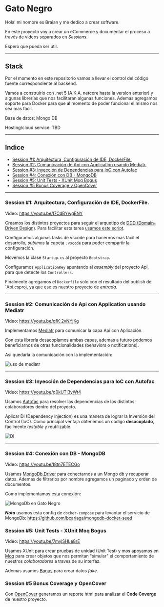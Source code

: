 # Gato Negro

Hola! mi nombre es Braian y me dedico a crear software.

En este proyecto voy a crear un eCommerce y documentar el proceso a través de videos separados en _Sessions_.

Espero que pueda ser util.

---

## Stack

Por el momento en este repositorio vamos a llevar el control del código fuente correspondiente al backend.

Vamos a construirlo con .net 5 (A.K.A. netcore hasta la version anterior) y algunas librerías que nos facilitaran algunas funciones. Ademas agregamos soporte para Docker para que al momento de poder funcional el mismo nos sea mas fácil.

Base de datos: Mongo DB

Hosting/cloud service: TBD

---

## Indice

- [Session #1: Arquitectura, Configuración de IDE, DockerFile.](#session-1-arquitectura-configuración-de-ide-dockerfile)
- [Session #2: Comunicación de Api con Application usando Mediatr.](#session-2-comunicación-de-api-con-application-usando-mediatr)
- [Session #3: Inyección de Dependencias para IoC con Autofac](#session-3-inyección-de-dependencias-para-ioc-con-autofac)
- [Session #4: Conexión con DB - MongoDB](#conexión-con-db-mongodb)
- [Session #5: Unit Tests - XUnit Moq Bogus](#session-#5-unit-tests-xunit-moq-bogus)
- [Session #5 Bonus Coverage y OpenCover](#session-#5-bonus-coverage-y-opencover)

---

### Session #1: Arquitectura, Configuración de IDE, DockerFile.

Video: https://youtu.be/I7CdBYwgENY

Creamos los distintos proyectos para seguir el arquetipo de [DDD (Domain-Driven Design)](https://es.wikipedia.org/wiki/Dise%C3%B1o_guiado_por_el_dominio). Para facilitar esta tarea [usamos este script](https://gist.github.com/bcariaga/60e2f368ebba86713c99e98d6263103c).

Configuramos algunas tasks de vscode para hacernos mas fácil el desarrollo, _subimos_ la capeta `.vscode` para poder compartir la configuración.

Movemos la clase `Startup.cs` al proyecto `Bootstrap`.

Configuramos `ApplicationKey` apuntando al _assembly_ del proyecto Api, para que detecte los `Controllers`.

Finalmente agregamos el `Dockerfile` solo con el resultado del publish de `Api.csproj, ya que ese es nuestro proyecto de _entrada_.

---

### Session #2: Comunicación de Api con Application usando Mediatr

Video: https://youtu.be/ofK-2vNYjKg

Implementamos [Mediatr](https://github.com/jbogard/MediatR) para comunicar la capa Api con Aplicación.

Con esta librería desacoplamos ambas capas, ademas a futuro podemos beneficiarnos de otras funcionalidades (behaviors o notifications).

Asi quedaría la comunicación con la implementación:

![uso de mediatr](https://github.com/bcariaga/gato-negro/blob/serie/SE01E02/docs/Mediatr/mediatr.png?raw=true)

---

### Session #3: Inyección de Dependencias para IoC con Autofac

Video: https://youtu.be/q0kUTI3yWt4

Usamos [Autofac](https://autofac.org/) para resolver las dependencias de los distintos colaboradores dentro del proyecto.

Aplicar DI (Dependency injection) es una manera de lograr la Inversión del Control (IoC).
Como principal ventaja obtenemos un código **desacoplado**, fácilmente _testable_ y reutilizable.

![DI](https://github.com/bcariaga/gato-negro/blob/serie/SE01E03/docs/IoC/IoC.png?raw=true)

---

### Session #4: Conexión con DB - MongoDB

Video: https://youtu.be/I8tn7ETECGo

Usamos [MongoDb.Driver](https://www.nuget.org/packages/mongodb.driver) para conectarnos a un Mongo db y recuperar datos. Ademas de filtrarlos por nombre agregamos un paginado y orden de documentos.

Como implementamos esta conexión:

![MongoDb en Gato Negro](https://github.com/bcariaga/gato-negro/blob/serie/SE01E04/docs/Services-Repositories/Infrastructure.png?raw=true)

**_Nota_** usamos esta config de `docker-compose` para levantar el servicio de MongoDb: https://github.com/bcariaga/mongodb-docker-seed

### Session #5: Unit Tests - XUnit Moq Bogus

Video: https://youtu.be/7myjSHLe8rE

Usamos XUnit para crear pruebas de unidad (Unit Test) y mos apoyamos en [Moq](https://github.com/moq/moq4) para crear objetos que nos permitan "simular" el comportamiento de nuestros _colaboradores_ a traves de su interfaz.

Ademas usamos [Bogus](https://github.com/bchavez/Bogus) para crear datos _fake_.

### Session #5 Bonus Coverage y OpenCover

Con [OpenCover](https://github.com/OpenCover/opencover) generamos un reporte html para analizar el **Code Coverge** de nuestro proyecto.
